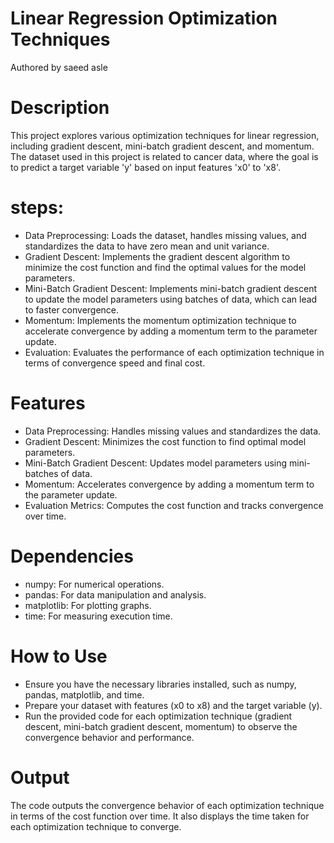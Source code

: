 # Linear Regression Optimization Techniques
Authored by saeed asle

# Description
This project explores various optimization techniques for linear regression, including gradient descent, mini-batch gradient descent, and momentum.
The dataset used in this project is related to cancer data, where the goal is to predict a target variable 'y' based on input features 'x0' to 'x8'.

# steps:
* Data Preprocessing: Loads the dataset, handles missing values, and standardizes the data to have zero mean and unit variance.
* Gradient Descent: Implements the gradient descent algorithm to minimize the cost function and find the optimal values for the model parameters.
* Mini-Batch Gradient Descent: Implements mini-batch gradient descent to update the model parameters using batches of data, which can lead to faster convergence.
* Momentum: Implements the momentum optimization technique to accelerate convergence by adding a momentum term to the parameter update.
* Evaluation: Evaluates the performance of each optimization technique in terms of convergence speed and final cost.
# Features
* Data Preprocessing: Handles missing values and standardizes the data.
* Gradient Descent: Minimizes the cost function to find optimal model parameters.
* Mini-Batch Gradient Descent: Updates model parameters using mini-batches of data.
* Momentum: Accelerates convergence by adding a momentum term to the parameter update.
* Evaluation Metrics: Computes the cost function and tracks convergence over time.
# Dependencies
* numpy: For numerical operations.
* pandas: For data manipulation and analysis.
* matplotlib: For plotting graphs.
* time: For measuring execution time.
# How to Use
* Ensure you have the necessary libraries installed, such as numpy, pandas, matplotlib, and time.
* Prepare your dataset with features (x0 to x8) and the target variable (y).
* Run the provided code for each optimization technique (gradient descent, mini-batch gradient descent, momentum) to observe the convergence behavior and performance.
# Output
The code outputs the convergence behavior of each optimization technique in terms of the cost function over time. It also displays the time taken for each optimization technique to converge.
